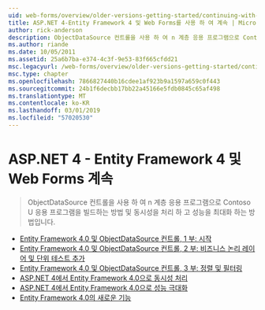 ```yaml
---
uid: web-forms/overview/older-versions-getting-started/continuing-with-ef/index
title: ASP.NET 4-Entity Framework 4 및 Web Forms를 사용 하 여 계속 | Microsoft Docs
author: rick-anderson
description: ObjectDataSource 컨트롤을 사용 하 여 n 계층 응용 프로그램으로 Contoso U 응용 프로그램을 빌드하는 방법 및 동시성을 처리 하 고 성능을 최대화 하는 방법입니다.
ms.author: riande
ms.date: 10/05/2011
ms.assetid: 25a6b7ba-e374-4c3f-9e53-83f665cfdd21
msc.legacyurl: /web-forms/overview/older-versions-getting-started/continuing-with-ef
msc.type: chapter
ms.openlocfilehash: 7866827440b16cdee1af923b9a1597a659c0f443
ms.sourcegitcommit: 24b1f6decbb17bb22a45166e5fdb0845c65af498
ms.translationtype: MT
ms.contentlocale: ko-KR
ms.lasthandoff: 03/01/2019
ms.locfileid: "57020530"
---
```

<a name="aspnet-4---continuing-with-entity-framework-4-and-web-forms"></a>ASP.NET 4 - Entity Framework 4 및 Web Forms 계속
====================
> ObjectDataSource 컨트롤을 사용 하 여 n 계층 응용 프로그램으로 Contoso U 응용 프로그램을 빌드하는 방법 및 동시성을 처리 하 고 성능을 최대화 하는 방법입니다.


- [Entity Framework 4.0 및 ObjectDataSource 컨트롤, 1 부: 시작](using-the-entity-framework-and-the-objectdatasource-control-part-1-getting-started.md)
- [Entity Framework 4.0 및 ObjectDataSource 컨트롤, 2 부: 비즈니스 논리 레이어 및 단위 테스트 추가](using-the-entity-framework-and-the-objectdatasource-control-part-2-adding-a-business-logic-layer-and-unit-tests.md)
- [Entity Framework 4.0 및 ObjectDataSource 컨트롤, 3 부: 정렬 및 필터링](using-the-entity-framework-and-the-objectdatasource-control-part-3-sorting-and-filtering.md)
- [ASP.NET 4에서 Entity Framework 4.0으로 동시성 처리](handling-concurrency-with-the-entity-framework-in-an-asp-net-web-application.md)
- [ASP.NET 4에서 Entity Framework 4.0으로 성능 극대화](maximizing-performance-with-the-entity-framework-in-an-asp-net-web-application.md)
- [Entity Framework 4.0의 새로운 기능](what-s-new-in-the-entity-framework-4.md)

